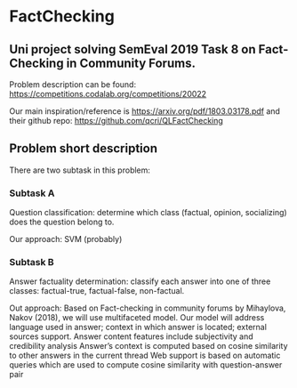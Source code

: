 # FactChecking
## Uni project solving SemEval 2019 Task 8 on Fact-Checking in Community Forums.

Problem description can be found: https://competitions.codalab.org/competitions/20022

Our main inspiration/reference is https://arxiv.org/pdf/1803.03178.pdf and their github repo: https://github.com/qcri/QLFactChecking

## Problem short description
There are two subtask in this problem:

### Subtask A
Question classification: determine which class (factual, opinion, socializing) does the question belong to.

Our approach: SVM (probably)

### Subtask B
Answer factuality determination: classify each answer into one of three classes: factual-true, factual-false, non-factual.

Out approach: Based on Fact-checking in community forums by Mihaylova, Nakov (2018), we will use multifaceted model. Our model will address language used in answer; context in which answer is located; external sources support.
Answer content features include subjectivity and credibility analysis
Answer’s context is computed based on cosine similarity to other answers in the current thread
Web support is based on automatic queries which are used to compute cosine similarity with question-answer pair
